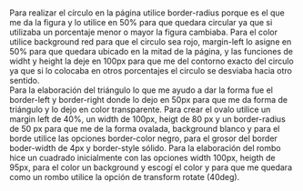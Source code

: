 # 
Para realizar el círculo en la página utilice border-radius porque es el que me da la figura y lo utilice en 50% para que quedara circular ya que si utilizaba un porcentaje menor o mayor la figura cambiaba. Para el color utilice background red para que el circulo sea rojo, margin-left lo asigne en 50% para que quedara ubicado en la mitad de la página, y las funciones de widht y height la deje en 100px para que me del contorno exacto del circulo ya que si lo colocaba en otros porcentajes el circulo se desviaba hacia otro sentido.	
Para la elaboración del triángulo lo que me ayudo a dar la forma fue el border-left y border-right donde lo dejo en 50px para que me da forma de triángulo y lo dejo en color transparente.
Para crear el ovalo utilice un margin left de 40%, un width de 100px, heigt de 80 px y un border-radius de 50 px para que me de la forma ovalada, background blanco y para el borde utilice las opciones border-color negro, para el grosor del border boder-width de 4px y border-style sólido.
Para la elaboración del rombo hice un cuadrado inicialmente con las opciones width 100px, heigth de 95px, para el color un background y escogí el color y para que me quedara como un rombo utilice la opción de transform rotate (40deg). 
